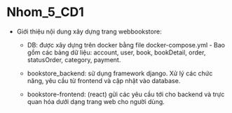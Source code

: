 # Nhom_5_CD1
- Giới thiệu nội dung xây dựng trang webbookstore: 
  + DB: được xây dựng trên docker bằng file docker-compose.yml - 
    Bao gồm các bảng dữ liệu: account, user, book, bookDetail, order, statusOrder, category, payment.

  + bookstore_backend: sử dụng framework django. Xử lý các chức năng, yêu cầu từ frontend và cập nhật vào database. 

  + bookstore-frontend: (react) gửi các yêu cầu tới cho backend và trực quan hóa dưới dạng trang web cho người dùng.